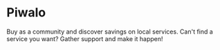 # Piwalo
Buy as a community and discover savings on local services. Can't find a service you want? Gather support and make it happen!
